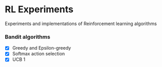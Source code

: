 # RL Experiments

Experiments and implementations of Reinforcement learning algorithms

### Bandit algorithms
- [x] Greedy and Epsilon-greedy
- [x] Softmax action selection
- [x] UCB 1